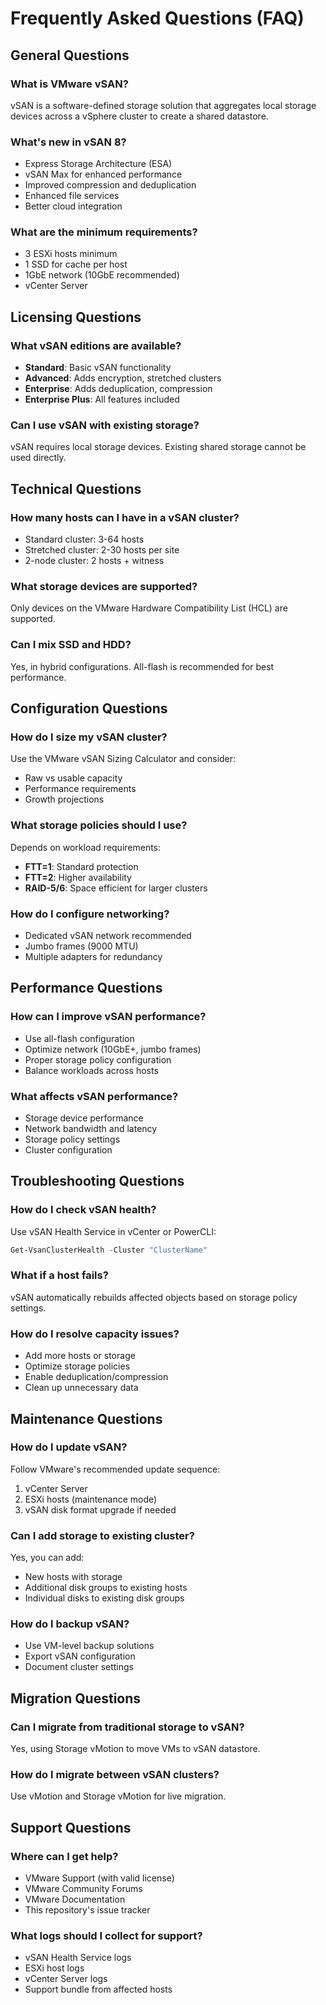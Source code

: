 # Frequently Asked Questions (FAQ)

## General Questions

### What is VMware vSAN?
vSAN is a software-defined storage solution that aggregates local storage devices across a vSphere cluster to create a shared datastore.

### What's new in vSAN 8?
- Express Storage Architecture (ESA)
- vSAN Max for enhanced performance
- Improved compression and deduplication
- Enhanced file services
- Better cloud integration

### What are the minimum requirements?
- 3 ESXi hosts minimum
- 1 SSD for cache per host
- 1GbE network (10GbE recommended)
- vCenter Server

## Licensing Questions

### What vSAN editions are available?
- **Standard**: Basic vSAN functionality
- **Advanced**: Adds encryption, stretched clusters
- **Enterprise**: Adds deduplication, compression
- **Enterprise Plus**: All features included

### Can I use vSAN with existing storage?
vSAN requires local storage devices. Existing shared storage cannot be used directly.

## Technical Questions

### How many hosts can I have in a vSAN cluster?
- Standard cluster: 3-64 hosts
- Stretched cluster: 2-30 hosts per site
- 2-node cluster: 2 hosts + witness

### What storage devices are supported?
Only devices on the VMware Hardware Compatibility List (HCL) are supported.

### Can I mix SSD and HDD?
Yes, in hybrid configurations. All-flash is recommended for best performance.

## Configuration Questions

### How do I size my vSAN cluster?
Use the VMware vSAN Sizing Calculator and consider:
- Raw vs usable capacity
- Performance requirements
- Growth projections

### What storage policies should I use?
Depends on workload requirements:
- **FTT=1**: Standard protection
- **FTT=2**: Higher availability
- **RAID-5/6**: Space efficient for larger clusters

### How do I configure networking?
- Dedicated vSAN network recommended
- Jumbo frames (9000 MTU)
- Multiple adapters for redundancy

## Performance Questions

### How can I improve vSAN performance?
- Use all-flash configuration
- Optimize network (10GbE+, jumbo frames)
- Proper storage policy configuration
- Balance workloads across hosts

### What affects vSAN performance?
- Storage device performance
- Network bandwidth and latency
- Storage policy settings
- Cluster configuration

## Troubleshooting Questions

### How do I check vSAN health?
Use vSAN Health Service in vCenter or PowerCLI:
```powershell
Get-VsanClusterHealth -Cluster "ClusterName"
```

### What if a host fails?
vSAN automatically rebuilds affected objects based on storage policy settings.

### How do I resolve capacity issues?
- Add more hosts or storage
- Optimize storage policies
- Enable deduplication/compression
- Clean up unnecessary data

## Maintenance Questions

### How do I update vSAN?
Follow VMware's recommended update sequence:
1. vCenter Server
2. ESXi hosts (maintenance mode)
3. vSAN disk format upgrade if needed

### Can I add storage to existing cluster?
Yes, you can add:
- New hosts with storage
- Additional disk groups to existing hosts
- Individual disks to existing disk groups

### How do I backup vSAN?
- Use VM-level backup solutions
- Export vSAN configuration
- Document cluster settings

## Migration Questions

### Can I migrate from traditional storage to vSAN?
Yes, using Storage vMotion to move VMs to vSAN datastore.

### How do I migrate between vSAN clusters?
Use vMotion and Storage vMotion for live migration.

## Support Questions

### Where can I get help?
- VMware Support (with valid license)
- VMware Community Forums
- VMware Documentation
- This repository's issue tracker

### What logs should I collect for support?
- vSAN Health Service logs
- ESXi host logs
- vCenter Server logs
- Support bundle from affected hosts